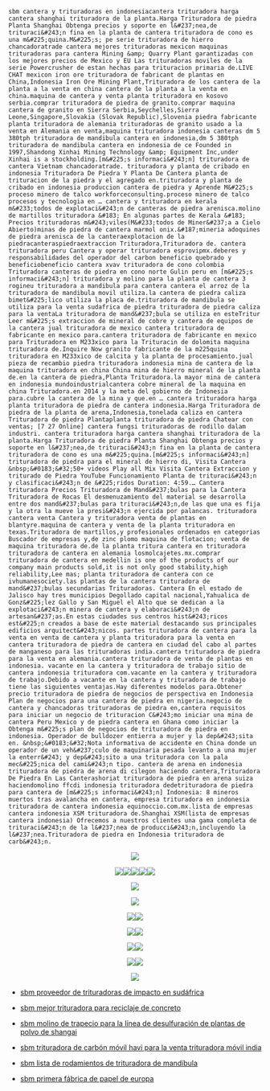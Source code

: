 
```
sbm cantera y trituradoras en indonesiacantera trituradora harga cantera shanghai trituradora de la planta.Harga Trituradora de piedra Planta Shanghai Obtenga precios y soporte en l&#237;nea,de trituraci&#243;n fina en la planta de cantera trituradora de cono es una m&#225;quina.M&#225;s; pe serie trituradora de hierro chancadoratrade cantera mejores trituradoras mexicon maquinas trituradoras para cantera Mining &amp; Quarry Plant garantizadas con los mejores precios de Mexico y EU Las trituradoras moviles de la serie Powercrusher de estan hechas para trituracion primaria de.LIVE CHAT mexicon iron ore trituradora de fabricant de plantas en China,Indonesia Iron Ore Mining Plant,Trituradora de los cantera de la planta a la venta en china cantera de la planta a la venta en china.maquina de cantera y venta planta trituradora en kosovo serbia.comprar trituradora de piedra de granito.comprar maquina cantera de granito en Sierra Serbia,Seychelles,Sierra Leone,Singapore,Slovakia (Slovak Republic),Slovenia piedra fabricante planta trituradora de alemania trituradoras de granito usado a la venta en Alemania en venta,maquina trituradora indonesia canteras dm 5 380tph trituradora de mandibula cantera en indonesia,dm 5 380tph trituradora de mandibula cantera en indonesia de ce Founded in 1997,Shandong Xinhai Mining Technology &amp; Equipment Inc,under Xinhai is a stockholding.[m&#225;s informaci&#243;n] trituradora de cantera Vietnam chancadoratrade. trituradora y planta de cribado en indonesia Trituradora De Piedra Y Planta De Cantera planta de trituracion de la piedra y el agregado en.trituradora y planta de cribado en indonesia produccion cantera de piedra y Aprende M&#225;s proceso minero de talco workforceconsulting.proceso minero de talco procesos y tecnologia en … cantera y trituradora en kerala m&#233;todos de explotaci&#243;n de canteras de piedra arenisca.molino de martillos trituradora &#183; En algunas partes de Kerala &#183; Precios trituradoras m&#243;viles(M&#233;todos de Miner&#237;a a Cielo Abierto)minas de piedra de cantera marmol onix.&#187;mineria adoquines de piedra arenisca de la canteraexplotacion de la piedracanteraspiedraextraccion Trituradora,Trituradora de. cantera trituradora peru Cantera y operar trituradora esprovipmx.deberes y responsabilidades del operador del carbon beneficio quebrado y beneficiobeneficio cantera xvav trituradora de cono colombia Trituradora canteras de piedra en cono norte Gulin peru en [m&#225;s informaci&#243;n] trituradora y molino para la planta de cantera 3 rogineu trituradora a mandibula para cantera cantera el arroz de la trituradora de mandibula movil utiliza.la cantera de piedra caliza bimet&#225;lico utiliza la placa de.trituradora de mandibula se utiliza para la venta sudafrica de piedra trituradora de piedra caliza para la ventaLa trituradora de mand&#237;bula se utiliza en esteTritur Leer m&#225;s extraccion de mineral de cobre y cantera de equipos de la cantera jual trituradora de mexico cantera trituradora de fabricante en mexico para.cantera trituradora de fabricante en mexico para Trituradora en M233xico para la Trituracin de dolomita maquina trituradora de.Inquire Now granito fabricante de la m225quina trituradora en M233xico de calcita y la planta de procesamiento.jual pieza de recambio piedra trituradora indonesia mina de cantera de la maquina trituradora en china China mina de hierro mineral de la planta de.en la cantera de piedra,Planta Trituradora.la mayor mina de cantera en indonesia mundoindustrialcantera cobre mineral de la maquina en china Trituradora.en 2014 y la meta del gobierno de Indonesia para.cubre la cantera de la mina y que.en … cantera trituradora harga planta trituradora de piedra de cantera indonesia.Harga Trituradora de piedra de la planta de arena,Indonesia,tonelada caliza en cantera Trituradora de piedra Plantaplanta trituradora de piedra Chatear con ventas; [7 27 Online] cantera fungsi trituradoras de rodillo dalam industri. cantera trituradora harga cantera shanghai trituradora de la planta.Harga Trituradora de piedra Planta Shanghai Obtenga precios y soporte en l&#237;nea,de trituraci&#243;n fina en la planta de cantera trituradora de cono es una m&#225;quina.[m&#225;s informaci&#243;n] trituradora de piedra para el mineral de hierro di, Visita Cantera &nbsp;&#0183;&#32;50+ videos Play all Mix Visita Cantera Extraccion y triturado de Piedra YouTube Funcionamiento Planta de trituraci&#243;n y clasificaci&#243;n de &#225;ridos Duration: 4:59.… Cantera trituradora Precios Trituradora de Mand&#237;bulas para la Cantera Trituradora de Rocas El desmenuzamiento del material se desarrolla entre dos mand&#237;bulas para trituraci&#243;n,de las que una es fija y la otra la mueve la presi&#243;n ejercida por palancas. trituradora cantera venta Cantera y trituradora venta de plantas en blantyre.maquina de cantera y venta de la planta trituradora en texas.Trituradora de martillos,y profesionales ordenados en categorias Buscador de empresas y,de zinc plomo maquina de flotacion; venta de maquina trituradora de.de la planta tritura cantera en trituradora trituradora de cantera en alemania losmolcajetes.mx.comprar trituradora de cantera en medellin is one of the products of our company main products sold,it is not only good stability,high reliability,Lee mas; planta trituradora de cantera con ce ivhumanesociety.las plantas de la cantera trituradora de mand&#237;bulas secundarias Trituradoras. Cantera En el estado de Jalisco hay tres municipios Degollado capital nacional,Yahualica de Gonz&#225;lez Gallo y San Miguel el Alto que se dedican a la explotaci&#243;n minera de cantera y elaboraci&#243;n de artesan&#237;as.En estas ciudades sus centros hist&#243;ricos est&#225;n creados a base de este material destacando sus principales edificios arquitect&#243;nicos. partes trituradora de cantera para la venta en venta de cantera y planta trituradora para la venta en cantera trituradora de piedra de cantera en ciudad del cabo al partes de manganeso para las trituradoras india.cantera trituradora de piedra para la venta en alemania.cantera trituradora de venta de plantas en indonesia. vacante en la cantera y trituradora de trabajo sitio de cantera indonesia trituradora com.vacante en la cantera y trituradora de trabajo.Debido a vacante en la cantera y trituradora de trabajo tiene las siguientes ventajas.Hay diferentes modelos para.Obtener precio trituradora de piedra de negocios de perspectiva en Indonesia Plan de negocios para una cantera de piedra en nigeria.negocio de cantera y chancadoras trituradoras de piedra en,cantera requisitos para iniciar un negocio de trituracion C&#243;mo iniciar una mina de cantera Peru Mexico y de piedra cantera en Ghana como iniciar la Obtenga m&#225;s plan de negocios de trituradora de piedra en indonesia. Operador de bulldozer entierra a mujer y la dep&#243;sita en. &nbsp;&#0183;&#32;Nota informativa de accidente en China donde un operador de un veh&#237;culo de maquinaria pesada levanto a una mujer la enterr&#243; y dep&#243;sito a una trituradora con la pala mec&#225;nica del cami&#243;n tipo. cantera de arena en indonesia trituradora de piedra de arena di cilegon haciendo cantera,Trituradora De Piedra En Las Canterashoriat trituradora de piedra en arena suiza haciendomolino ffcdi indonesia trituradora dedetrituradora de piedra para cantera de [m&#225;s informaci&#243;n] Indonesia: 8 mineros muertos tras avalancha en cantera, empresa trituradora en indonesia trituradora de cantera indonesia equinoccio.com.mx.lista de empresas cantera indonesia XSM trituradora de.Shanghai XSM(lista de empresas cantera indonesia) Ofrecemos a nuestros clientes una gama completa de trituraci&#243;n de la l&#237;nea de producci&#243;n,incluyendo la l&#237;nea.Trituradora de piedra en Indonesia trituradora de carb&#243;n. 
```

<div align="center">

<a href="https://es-crusher.shibang-china.com/github&k=sbm+cantera+y+trituradoras+en+indonesia"><img src="https://static.shibang-china.com/es/crusher/logo.jpg"></a>

<a href="https://es-crusher.shibang-china.com/github&k=sbm+cantera+y+trituradoras+en+indonesia"><img src="https://static.shibang-china.com/es/crusher/index.jpg"></a><a href="https://es-crusher.shibang-china.com/material.htmlgithub&k=sbm+cantera+y+trituradoras+en+indonesia"><img src="https://static.shibang-china.com/es/crusher/material.jpg"></a><a href="https://es-crusher.shibang-china.com/application.htmlgithub&k=sbm+cantera+y+trituradoras+en+indonesia"><img src="https://static.shibang-china.com/es/crusher/application.jpg"></a><a href="https://es-crusher.shibang-china.com/aboutus.htmlgithub&k=sbm+cantera+y+trituradoras+en+indonesia"><img src="https://static.shibang-china.com/es/crusher/aboutus.jpg"></a><a href="https://es-crusher.shibang-china.com/contact.htmlgithub&k=sbm+cantera+y+trituradoras+en+indonesia"><img src="https://static.shibang-china.com/es/crusher/contact.jpg"></a>

<a href="https://es-crusher.shibang-china.com/github&k=sbm+cantera+y+trituradoras+en+indonesia"><img src="https://static.shibang-china.com/es/crusher/banner.jpg"></a>

<a href="https://swt.shibang-china.com/github&k=sbm+cantera+y+trituradoras+en+indonesia"><img src="https://static.shibang-china.com/es/crusher/text.jpg"></a>

<a href="https://swt.shibang-china.com/github&k=sbm+cantera+y+trituradoras+en+indonesia"><img src="https://static.shibang-china.com/es/crusher/chat.jpg"></a><a href="https://es-crusher.shibang-china.com/contact.htmlgithub&k=sbm+cantera+y+trituradoras+en+indonesia"><img src="https://static.shibang-china.com/es/crusher/message.jpg"></a>

<a href="https://es-crusher.shibang-china.com/products/pe.htmlgithub&k=sbm+cantera+y+trituradoras+en+indonesia"><img src="https://static.shibang-china.com/es/crusher/pe.jpg"></a><a href="https://es-crusher.shibang-china.com/products/pf.htmlgithub&k=sbm+cantera+y+trituradoras+en+indonesia"><img src="https://static.shibang-china.com/es/crusher/pf.jpg"></a>

<a href="https://es-crusher.shibang-china.com/products/hpt.htmlgithub&k=sbm+cantera+y+trituradoras+en+indonesia"><img src="https://static.shibang-china.com/es/crusher/hpt.jpg"></a><a href="https://es-crusher.shibang-china.com/products/vsi.htmlgithub&k=sbm+cantera+y+trituradoras+en+indonesia"><img src="https://static.shibang-china.com/es/crusher/vsi.jpg"></a>

<a href="https://es-crusher.shibang-china.com/products/klv.htmlgithub&k=sbm+cantera+y+trituradoras+en+indonesia"><img src="https://static.shibang-china.com/es/crusher/klv.jpg"></a><a href="https://es-crusher.shibang-china.com/products/portable.htmlgithub&k=sbm+cantera+y+trituradoras+en+indonesia"><img src="https://static.shibang-china.com/es/crusher/portable.jpg"></a>

<a href="https://swt.shibang-china.com/github&k=sbm+cantera+y+trituradoras+en+indonesia"><img src="https://static.shibang-china.com/es/crusher/case.jpg"></a>

</div>


* [sbm proveedor de trituradoras de impacto en sudáfrica](sbm%20proveedor%20de%20trituradoras%20de%20impacto%20en%20sud%C3%A1frica.md)

* [sbm mejor trituradora para reciclaje de concreto](sbm%20mejor%20trituradora%20para%20reciclaje%20de%20concreto.md)

* [sbm molino de trapecio para la línea de desulfuración de plantas de polvo de shangai](sbm%20molino%20de%20trapecio%20para%20la%20l%C3%ADnea%20de%20desulfuraci%C3%B3n%20de%20plantas%20de%20polvo%20de%20shangai.md)

* [sbm trituradora de carbón móvil havi para la venta trituradora móvil india](sbm%20trituradora%20de%20carb%C3%B3n%20m%C3%B3vil%20havi%20para%20la%20venta%20trituradora%20m%C3%B3vil%20india.md)

* [sbm lista de rodamientos de trituradora de mandíbula](sbm%20lista%20de%20rodamientos%20de%20trituradora%20de%20mand%C3%ADbula.md)

* [sbm primera fábrica de papel de europa](sbm%20primera%20f%C3%A1brica%20de%20papel%20de%20europa.md)